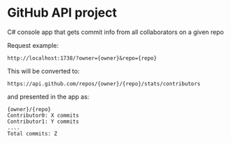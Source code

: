 # GitHub API project

C# console app that gets commit info from all collaborators on a given repo

Request example:
```
http://localhost:1738/?owner={owner}&repo={repo}
```
This will be converted to:
```
https://api.github.com/repos/{owner}/{repo}/stats/contributors
```
and presented in the app as:
```
{owner}/{repo}
Contributor0: X commits
Contributor1: Y commits
....
Total commits: Z
```

